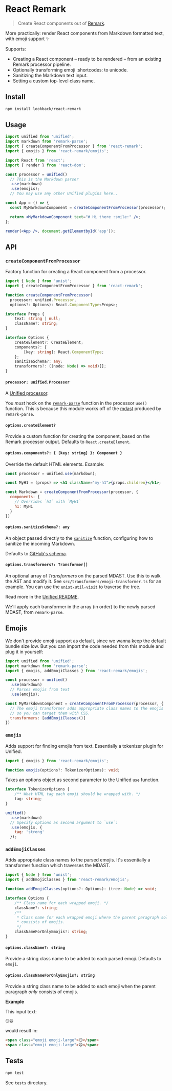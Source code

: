 # React Remark

> Create React components out of [Remark](https://github.com/remarkjs/remark).

More practically: render React components from Markdown formatted text, with emoji support ✨

Supports:

- Creating a React component – ready to be rendered – from an existing Remark processor pipeline.
- Optionally transforming emoji :shortcodes: to unicode.
- Sanitizing the Markdown text input.
- Setting a custom top-level class name.

## Install

```bash
npm install lookback/react-remark
```

## Usage

```jsx
import unified from 'unified';
import markdown from 'remark-parse';
import { createComponentFromProcessor } from 'react-remark';
import { emojis } from 'react-remark/emojis';

import React from 'react';
import { render } from 'react-dom';

const processor = unified()
  // This is the Markdown parser
  .use(markdown)
  .use(emojis);
  // You may use any other Unified plugins here..

const App = () => {
  const MyMarkdownComponent = createComponentFromProcessor(processor);

  return <MyMarkdownComponent text="# Hi there :smile:" />;
};

render(<App />, document.getElementbyId('app'));
```

## API

### `createComponentFromProcessor`

Factory function for creating a React component from a processor.

```ts
import { Node } from 'unist';
import { createComponentFromProcessor } from 'react-remark';

function createComponentFromProcessor(
  processor: unified.Processor,
  options?: Options): React.ComponentType<Props>;

interface Props {
    text: string | null;
    className?: string;
}

interface Options {
    createElement?: CreateElement;
    components?: {
        [key: string]: React.ComponentType;
    };
    sanitizeSchema?: any;
    transformers?: ((node: Node) => void)[];
}
```

#### `processor: unified.Processor`

A [Unified processor](https://github.com/unifiedjs/unified#processor).

You *must* hook on the [`remark-parse`](https://github.com/remarkjs/remark/tree/master/packages/remark-parse) function in the processor `use()` function. This is because this module works off of the [mdast](https://github.com/syntax-tree/mdast) produced by `remark-parse`.

#### `options.createElement?`

Provide a custom function for creating the component, based on the Remark processor output. Defaults to `React.createElement`.

#### `options.components?: { [key: string] }: Component }`

Override the default HTML elements. Example:

```jsx
const processor = unified.use(markdown);

const MyH1 = (props) => <h1 className="my-h1">{props.children}</h1>;

const Markdown = createComponentFromProcessor(processor, {
  components: {
    // Overrides `h1` with `MyH1`
    h1: MyH1
  }
})
```

#### `options.sanitizeSchema?: any`

An object passed directly to the [`sanitize`](https://github.com/syntax-tree/hast-util-sanitize) function, configuring how to sanitize the incoming Markdown.

Defaults to [GitHub's schema](https://github.com/syntax-tree/hast-util-sanitize/blob/master/lib/github.json).

#### `options.transformers?: Transformer[]`

An optional array of *Transformers* on the parsed MDAST. Use this to walk the AST and modify it. See `src/transformers/emoji-transformer.ts` for an example. You can use the [`unist-util-visit`](https://github.com/syntax-tree/unist-util-visit) to traverse the tree.

Read more in the [Unified README](https://github.com/unifiedjs/unified#description).

We'll apply each transformer in the array (in order) to the newly parsed MDAST, from `remark-parse`.

## Emojis

We don't provide emoji support as default, since we wanna keep the default bundle size low. But you can import the code needed from this module and plug it in yourself:

```js
import unified from 'unified';
import markdown from 'remark-parse';
import { emojis, addEmojiClasses } from 'react-remark/emojis';

const processor = unified()
  .use(markdown)
  // Parses emojis from text
  .use(emojis);

const MyMarkdownComponent = createComponentFromProcessor(processor, {
  // The emoji transformer adds appropriate class names to the emojis
  // so you can target them with CSS.
  transformers: [addEmojiClasses()]
})
```

### `emojis`

Adds support for finding emojis from text. Essentially a tokenizer plugin for Unified.

```ts
import { emojis } from 'react-remark/emojis';

function emojis(options?: TokenizerOptions): void;
```

Takes an options object as second parameter to the Unified `use` function.

```ts
interface TokenizerOptions {
    /** What HTML tag each emoji should be wrapped with. */
    tag: string;
}
```

```js
unified()
  .use(markdown)
  // Specify options as second argument to `use`:
  .use(emojis, {
    tag: 'strong'
  });
```

### `addEmojiClasses`

Adds appropriate class names to the parsed emojis. It's essentially a transformer function which traverses the MDAST.

```ts
import { Node } from 'unist';
import { addEmojiClasses } from 'react-remark/emojis';

function addEmojiClasses(options?: Options): (tree: Node) => void;

interface Options {
    /** Class name for each wrapped emoji. */
    className?: string;
    /**
     * Class name for each wrapped emoji where the parent paragraph solely
     * consists of emojis.
     */
    classNameForOnlyEmojis?: string;
}
```

#### `options.className?: string`

Provide a string class name to be added to each parsed emoji. Defaults to `emoji`.

#### `options.classNameForOnlyEmojis?: string`

Provide a string class name to be added to each emoji when the parent paragraph *only* consists of emojis.

**Example**

This input text:

```
😏😄
```

would result in:

```html
<span class="emoji emoji-large">😏</span>
<span class="emoji emoji-large">😄</span>
```

## Tests

```bash
npm test
```

See `tests` directory.
